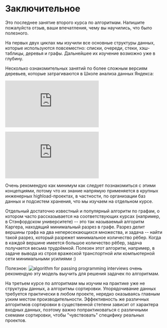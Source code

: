 # Заключительное

Это последнее занятие второго курса по алгоритмам. Напишите пожалуйста отзыв, ваши впечатления, чему вы научились, что было полезного.

На первых двух циклах мы изучили все основные структуры данных, которые используются повсеместно: списки, очереди, стеки, хэш-таблицы, деревья и графы. Дальнейшее их изучение возможно уже в глубину.

Несколько ознакомительных занятий по более сложным версиям деревьев, которые затрагиваются в Школе анализа данных Яндекса:

![B-деревья](https://skillsmart.ru/algo/15-121-cm/yj8o1ce8xe.html)

![Красно-чёрные деревья](https://skillsmart.ru/algo/15-121-cm/ubd85a3720.html)

Очень рекомендую как минимум как следует познакомиться с этими концепциями, потому что их знание напрямую применяется в крупных инженерных highload-проектах, в частности, по организации баз данных и подсистем хранения, что мы изучаем на отдельном курсе.

Отдельный достаточно известный и популярный алгоритм по графам, о котором часто рассказывается на соответствующих курсах (например, в Стэнфордском университете) -- это так называемый алгоритм Каргера, находящий минимальный разрез в графе. Разрез делит вершины графа на два непересекающихся множества, и задача -- найти такой разрез, который разрежет минимальное количество рёбер. Когда в каждой вершине имеется большое количество рёбер, задача получается весьма трудоёмкой. Полезен этот алгоритм, например, в задаче вывода из строя вражеской транспортной или компьютерной сети минимальными усилиями :)

Полезное: 
![algorithm for passing programming interviews](https://malisper.me/an-algorithm-for-passing-programming-interviews/)
очень рекомендую эту модель выучить для решения задачек по алгоритмам.

На третьем курсе по алгоритмам мы изучим на практике уже не структуры данных, а алгоритмы сортировки.
Упорядочивание данных требуется практически в любом проекте, нередко оказываясь главным узким местом производительности. Эффективность же различных алгоритмов сортировки в существенной степени зависит от характера входных данных, поэтому важно попрактиковаться с различными схемами сортировки, чтобы "чувствовать" специфику реальных проектов.


